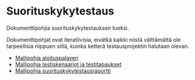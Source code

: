 # Suorituskykytestaus

Dokumenttipohjia suorituskykytestauksen tueksi.

Dokumenttipohjat ovat iteratiivisia, eivätkä kaikki niistä välttämättä ole tarpeellisia riippuen siitä, kuinka ketterä testausprojektin halutaan olevan.

- [Mallipohja aloituspalaveri](https://github.com/Pece17/Suorituskykytestaus/blob/main/Mallipohja%20aloituspalaveri.md)
- [Mallipohja testiskenaariot ja testitapaukset](https://github.com/Pece17/Suorituskykytestaus/blob/main/Mallipohja%20testiskenaariot%20ja%20testitapaukset.md)
- [Mallipohja suorituskykytestausraportti](https://github.com/Pece17/Suorituskykytestaus/blob/main/Mallipohja%20suorituskykytestausraportti.md)
